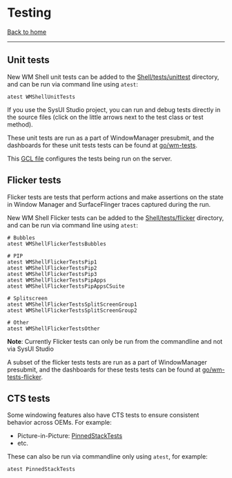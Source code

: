 # Testing
[Back to home](README.md)

---

## Unit tests

New WM Shell unit tests can be added to the
[Shell/tests/unittest](/libs/WindowManager/Shell/tests/unittest) directory, and can
be run via command line using `atest`:
```shell
atest WMShellUnitTests
```

If you use the SysUI Studio project, you can run and debug tests directly in the source files
(click on the little arrows next to the test class or test method).

These unit tests are run as a part of WindowManager presubmit, and the dashboards for these unit
tests tests can be found at [go/wm-tests](http://go/wm-tests).

This [GCL file](http://go/wm-unit-tests-gcl) configures the tests being run on the server.

## Flicker tests

Flicker tests are tests that perform actions and make assertions on the state in Window Manager
and SurfaceFlinger traces captured during the run.

New WM Shell Flicker tests can be added to the
[Shell/tests/flicker](/libs/WindowManager/Shell/tests/flicker) directory, and can be run via command line using `atest`:
```shell
# Bubbles
atest WMShellFlickerTestsBubbles

# PIP
atest WMShellFlickerTestsPip1
atest WMShellFlickerTestsPip2
atest WMShellFlickerTestsPip3
atest WMShellFlickerTestsPipApps
atest WMShellFlickerTestsPipAppsCSuite

# Splitscreen
atest WMShellFlickerTestsSplitScreenGroup1
atest WMShellFlickerTestsSplitScreenGroup2

# Other
atest WMShellFlickerTestsOther
```

**Note**: Currently Flicker tests can only be run from the commandline and not via SysUI Studio

A subset of the flicker tests tests are run as a part of WindowManager presubmit, and the
dashboards for these tests tests can be found at [go/wm-tests-flicker](http://go/wm-tests-flicker).

## CTS tests

Some windowing features also have CTS tests to ensure consistent behavior across OEMs.  For example:
- Picture-in-Picture:
  [PinnedStackTests](cts/tests/framework/base/windowmanager/src/android/server/wm/PinnedStackTests.java)
- etc.

These can also be run via commandline only using `atest`, for example:
```shell
atest PinnedStackTests
```